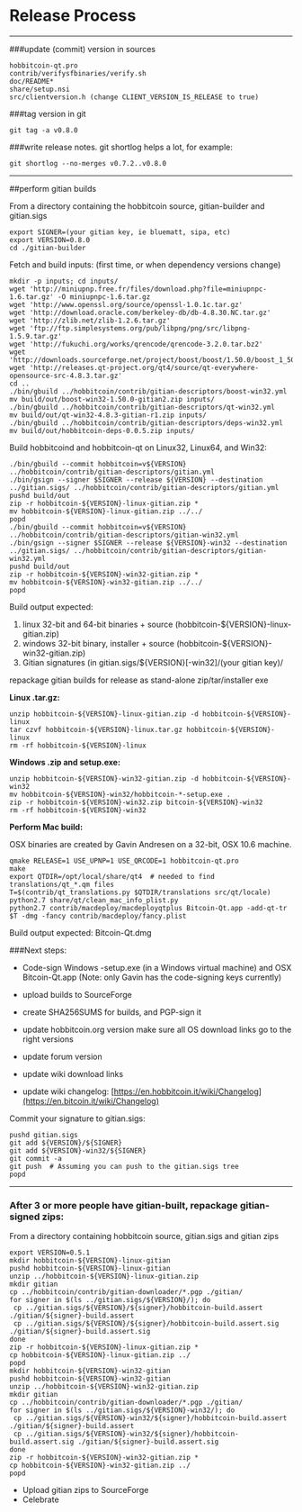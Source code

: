Release Process
====================

* * *

###update (commit) version in sources


	hobbitcoin-qt.pro
	contrib/verifysfbinaries/verify.sh
	doc/README*
	share/setup.nsi
	src/clientversion.h (change CLIENT_VERSION_IS_RELEASE to true)

###tag version in git

	git tag -a v0.8.0

###write release notes. git shortlog helps a lot, for example:

	git shortlog --no-merges v0.7.2..v0.8.0

* * *

##perform gitian builds

 From a directory containing the hobbitcoin source, gitian-builder and gitian.sigs
  
	export SIGNER=(your gitian key, ie bluematt, sipa, etc)
	export VERSION=0.8.0
	cd ./gitian-builder

 Fetch and build inputs: (first time, or when dependency versions change)

	mkdir -p inputs; cd inputs/
	wget 'http://miniupnp.free.fr/files/download.php?file=miniupnpc-1.6.tar.gz' -O miniupnpc-1.6.tar.gz
	wget 'http://www.openssl.org/source/openssl-1.0.1c.tar.gz'
	wget 'http://download.oracle.com/berkeley-db/db-4.8.30.NC.tar.gz'
	wget 'http://zlib.net/zlib-1.2.6.tar.gz'
	wget 'ftp://ftp.simplesystems.org/pub/libpng/png/src/libpng-1.5.9.tar.gz'
	wget 'http://fukuchi.org/works/qrencode/qrencode-3.2.0.tar.bz2'
	wget 'http://downloads.sourceforge.net/project/boost/boost/1.50.0/boost_1_50_0.tar.bz2'
	wget 'http://releases.qt-project.org/qt4/source/qt-everywhere-opensource-src-4.8.3.tar.gz'
	cd ..
	./bin/gbuild ../hobbitcoin/contrib/gitian-descriptors/boost-win32.yml
	mv build/out/boost-win32-1.50.0-gitian2.zip inputs/
	./bin/gbuild ../hobbitcoin/contrib/gitian-descriptors/qt-win32.yml
	mv build/out/qt-win32-4.8.3-gitian-r1.zip inputs/
	./bin/gbuild ../hobbitcoin/contrib/gitian-descriptors/deps-win32.yml
	mv build/out/hobbitcoin-deps-0.0.5.zip inputs/

 Build hobbitcoind and hobbitcoin-qt on Linux32, Linux64, and Win32:
  
	./bin/gbuild --commit hobbitcoin=v${VERSION} ../hobbitcoin/contrib/gitian-descriptors/gitian.yml
	./bin/gsign --signer $SIGNER --release ${VERSION} --destination ../gitian.sigs/ ../hobbitcoin/contrib/gitian-descriptors/gitian.yml
	pushd build/out
	zip -r hobbitcoin-${VERSION}-linux-gitian.zip *
	mv hobbitcoin-${VERSION}-linux-gitian.zip ../../
	popd
	./bin/gbuild --commit hobbitcoin=v${VERSION} ../hobbitcoin/contrib/gitian-descriptors/gitian-win32.yml
	./bin/gsign --signer $SIGNER --release ${VERSION}-win32 --destination ../gitian.sigs/ ../hobbitcoin/contrib/gitian-descriptors/gitian-win32.yml
	pushd build/out
	zip -r hobbitcoin-${VERSION}-win32-gitian.zip *
	mv hobbitcoin-${VERSION}-win32-gitian.zip ../../
	popd

  Build output expected:

  1. linux 32-bit and 64-bit binaries + source (hobbitcoin-${VERSION}-linux-gitian.zip)
  2. windows 32-bit binary, installer + source (hobbitcoin-${VERSION}-win32-gitian.zip)
  3. Gitian signatures (in gitian.sigs/${VERSION}[-win32]/(your gitian key)/

repackage gitian builds for release as stand-alone zip/tar/installer exe

**Linux .tar.gz:**

	unzip hobbitcoin-${VERSION}-linux-gitian.zip -d hobbitcoin-${VERSION}-linux
	tar czvf hobbitcoin-${VERSION}-linux.tar.gz hobbitcoin-${VERSION}-linux
	rm -rf hobbitcoin-${VERSION}-linux

**Windows .zip and setup.exe:**

	unzip hobbitcoin-${VERSION}-win32-gitian.zip -d hobbitcoin-${VERSION}-win32
	mv hobbitcoin-${VERSION}-win32/hobbitcoin-*-setup.exe .
	zip -r hobbitcoin-${VERSION}-win32.zip bitcoin-${VERSION}-win32
	rm -rf hobbitcoin-${VERSION}-win32

**Perform Mac build:**

  OSX binaries are created by Gavin Andresen on a 32-bit, OSX 10.6 machine.

	qmake RELEASE=1 USE_UPNP=1 USE_QRCODE=1 hobbitcoin-qt.pro
	make
	export QTDIR=/opt/local/share/qt4  # needed to find translations/qt_*.qm files
	T=$(contrib/qt_translations.py $QTDIR/translations src/qt/locale)
	python2.7 share/qt/clean_mac_info_plist.py
	python2.7 contrib/macdeploy/macdeployqtplus Bitcoin-Qt.app -add-qt-tr $T -dmg -fancy contrib/macdeploy/fancy.plist

 Build output expected: Bitcoin-Qt.dmg

###Next steps:

* Code-sign Windows -setup.exe (in a Windows virtual machine) and
  OSX Bitcoin-Qt.app (Note: only Gavin has the code-signing keys currently)

* upload builds to SourceForge

* create SHA256SUMS for builds, and PGP-sign it

* update hobbitcoin.org version
  make sure all OS download links go to the right versions

* update forum version

* update wiki download links

* update wiki changelog: [https://en.hobbitcoin.it/wiki/Changelog](https://en.bitcoin.it/wiki/Changelog)

Commit your signature to gitian.sigs:

	pushd gitian.sigs
	git add ${VERSION}/${SIGNER}
	git add ${VERSION}-win32/${SIGNER}
	git commit -a
	git push  # Assuming you can push to the gitian.sigs tree
	popd

-------------------------------------------------------------------------

### After 3 or more people have gitian-built, repackage gitian-signed zips:

From a directory containing hobbitcoin source, gitian.sigs and gitian zips

	export VERSION=0.5.1
	mkdir hobbitcoin-${VERSION}-linux-gitian
	pushd hobbitcoin-${VERSION}-linux-gitian
	unzip ../hobbitcoin-${VERSION}-linux-gitian.zip
	mkdir gitian
	cp ../hobbitcoin/contrib/gitian-downloader/*.pgp ./gitian/
	for signer in $(ls ../gitian.sigs/${VERSION}/); do
	 cp ../gitian.sigs/${VERSION}/${signer}/hobbitcoin-build.assert ./gitian/${signer}-build.assert
	 cp ../gitian.sigs/${VERSION}/${signer}/hobbitcoin-build.assert.sig ./gitian/${signer}-build.assert.sig
	done
	zip -r hobbitcoin-${VERSION}-linux-gitian.zip *
	cp hobbitcoin-${VERSION}-linux-gitian.zip ../
	popd
	mkdir hobbitcoin-${VERSION}-win32-gitian
	pushd hobbitcoin-${VERSION}-win32-gitian
	unzip ../hobbitcoin-${VERSION}-win32-gitian.zip
	mkdir gitian
	cp ../hobbitcoin/contrib/gitian-downloader/*.pgp ./gitian/
	for signer in $(ls ../gitian.sigs/${VERSION}-win32/); do
	 cp ../gitian.sigs/${VERSION}-win32/${signer}/hobbitcoin-build.assert ./gitian/${signer}-build.assert
	 cp ../gitian.sigs/${VERSION}-win32/${signer}/hobbitcoin-build.assert.sig ./gitian/${signer}-build.assert.sig
	done
	zip -r hobbitcoin-${VERSION}-win32-gitian.zip *
	cp hobbitcoin-${VERSION}-win32-gitian.zip ../
	popd

- Upload gitian zips to SourceForge
- Celebrate 

